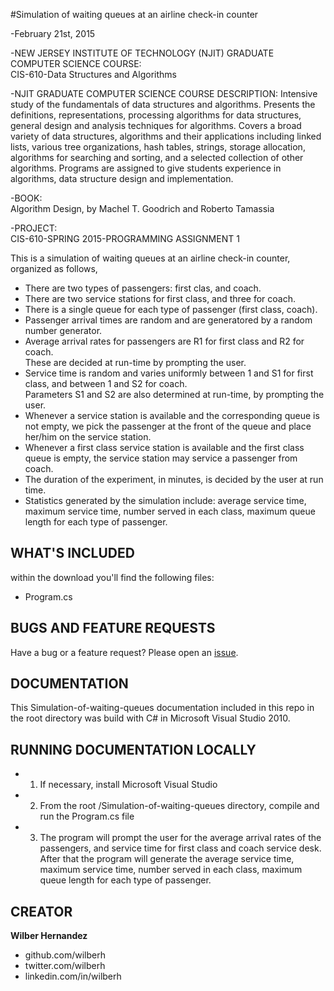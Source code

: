 #Simulation of waiting queues at an airline check-in counter

-February 21st, 2015

-NEW JERSEY INSTITUTE OF TECHNOLOGY (NJIT) GRADUATE COMPUTER SCIENCE COURSE:  
CIS-610-Data Structures and Algorithms


-NJIT GRADUATE COMPUTER SCIENCE COURSE DESCRIPTION: 
Intensive study of the fundamentals of data structures and algorithms. Presents the definitions, representations, processing algorithms for data structures, general design and analysis techniques for algorithms. Covers a broad variety of data structures, algorithms and their applications including linked lists, various tree organizations, hash tables, strings, storage allocation, algorithms for searching and sorting, and a selected collection of other algorithms. Programs are assigned to give students experience in algorithms, data structure design and implementation.

-BOOK:  
Algorithm Design, by Machel T. Goodrich and Roberto Tamassia


-PROJECT:  
CIS-610-SPRING 2015-PROGRAMMING ASSIGNMENT 1


This is a simulation of waiting queues at an airline check-in counter, organized as follows, 
- There are two types of passengers: first clas, and coach.  
- There are two service stations for first class, and three for coach.  
- There is a single queue for each type of passenger (first class, coach).  
- Passenger arrival times are random and are generatored by a random number generator.  
- Average arrival rates for passengers are R1 for first class and R2 for coach.  
These are decided at run-time by prompting the user.  
- Service time is random and varies uniformly between 1 and S1 for first class, 
and between 1 and S2 for coach.  
Parameters S1 and S2 are also determined at run-time, by prompting the user.  
- Whenever a service station is available and the corresponding queue is not empty, 
we pick the passenger at the front of the queue and place her/him on the service station.  
- Whenever a first class service station is available and the first class queue is empty, 
the service station may service a passenger from coach.  
- The duration of the experiment, in minutes, is decided by the user at run time.  
- Statistics generated by the simulation include: average service time, maximum service time, 
number served in each class, maximum queue length for each type of passenger.  

## WHAT'S INCLUDED
within the download you'll find the following files:
- Program.cs

## BUGS AND FEATURE REQUESTS
Have a bug or a feature request? Please open an [issue](https://github.com/wilberh/Simulation-of-waiting-queues/issues/new).

## DOCUMENTATION
This Simulation-of-waiting-queues documentation included in this repo in the root directory was build with C# in Microsoft Visual Studio 2010.  

## RUNNING DOCUMENTATION LOCALLY
- 1. If necessary, install Microsoft Visual Studio
- 2. From the root /Simulation-of-waiting-queues directory, compile and run the Program.cs file 
- 3. The program will prompt the user for the average arrival rates of the passengers, and service time for first class and coach service desk.  After that the program will generate the average service time, maximum service time, number served in each class, maximum queue length for each type of passenger.

## CREATOR
**Wilber Hernandez**
- github.com/wilberh
- twitter.com/wilberh
- linkedin.com/in/wilberh

